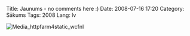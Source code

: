 Title: Jaunums - no comments here :)
Date: 2008-07-16 17:20
Category: Sākums
Tags: 2008
Lang: lv

![Media_httpfarm4static_wcfnl](http://getfile0.posterous.com/getfile/files.posterous.com/import-wcen/mjbfykuGtcjbGhmhhlgaoChfdnAayiBowrJavlqFEEFjDnhGJgByfzzuqdqt/media_httpfarm4static_wCFnl.jpg.scaled696.jpg)
